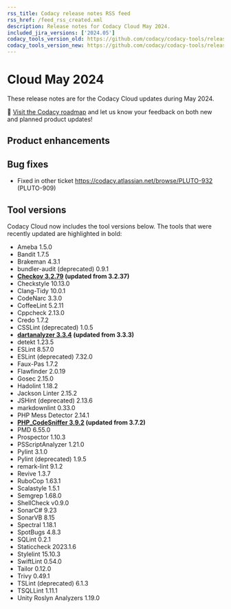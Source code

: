```yaml
---
rss_title: Codacy release notes RSS feed
rss_href: /feed_rss_created.xml
description: Release notes for Codacy Cloud May 2024.
included_jira_versions: ['2024.05']
codacy_tools_version_old: https://github.com/codacy/codacy-tools/releases/tag/7.10.305
codacy_tools_version_new: https://github.com/codacy/codacy-tools/releases/tag/7.14.11
---
```


# Cloud May 2024

These release notes are for the Codacy Cloud updates during May 2024.

📢 [Visit the Codacy roadmap](https://roadmap.codacy.com) and <span class="skip-vale">let us know</span> your feedback on both new and planned product updates!

<!--TODO Check these issues manually

Jira issues without release notes

Epics:
-   https://codacy.atlassian.net/browse/CY-6612
Bugs and other issues:
-   https://codacy.atlassian.net/browse/TCE-794
-   https://codacy.atlassian.net/browse/TCE-519
-   https://codacy.atlassian.net/browse/TAROT-2682
-   https://codacy.atlassian.net/browse/TAROT-2681
-   https://codacy.atlassian.net/browse/TAROT-2674
-   https://codacy.atlassian.net/browse/PLUTO-761

Jira issues with disabled release notes

Epics:
-   https://codacy.atlassian.net/browse/PLUTO-861
-   https://codacy.atlassian.net/browse/IO-550
Bugs and other issues:
-   https://codacy.atlassian.net/browse/TCE-993
-   https://codacy.atlassian.net/browse/TCE-990
-   https://codacy.atlassian.net/browse/TCE-973
-   https://codacy.atlassian.net/browse/TCE-967
-   https://codacy.atlassian.net/browse/TCE-962
-   https://codacy.atlassian.net/browse/TCE-955
-   https://codacy.atlassian.net/browse/TCE-949
-   https://codacy.atlassian.net/browse/TCE-944
-   https://codacy.atlassian.net/browse/TCE-940
-   https://codacy.atlassian.net/browse/TCE-928
-   https://codacy.atlassian.net/browse/TCE-927
-   https://codacy.atlassian.net/browse/TCE-925
-   https://codacy.atlassian.net/browse/TCE-924
-   https://codacy.atlassian.net/browse/TCE-906
-   https://codacy.atlassian.net/browse/TCE-547
-   https://codacy.atlassian.net/browse/PLUTO-949
-   https://codacy.atlassian.net/browse/PLUTO-943
-   https://codacy.atlassian.net/browse/PLUTO-932
-   https://codacy.atlassian.net/browse/IO-1060
-   https://codacy.atlassian.net/browse/IO-1055
-   https://codacy.atlassian.net/browse/ALA-986
-->

## Product enhancements

## Bug fixes

-   Fixed in other ticket https://codacy.atlassian.net/browse/PLUTO-932 (PLUTO-909)

## Tool versions

Codacy Cloud now includes the tool versions below. The tools that were recently updated are highlighted in bold:

-   Ameba 1.5.0
-   Bandit 1.7.5
-   Brakeman 4.3.1
-   bundler-audit (deprecated) 0.9.1
-   **[Checkov 3.2.79](https://github.com/bridgecrewio/checkov/releases/tag/3.2.79) (updated from 3.2.37)**
-   Checkstyle 10.13.0
-   Clang-Tidy 10.0.1
-   CodeNarc 3.3.0
-   CoffeeLint 5.2.11
-   Cppcheck 2.13.0
-   Credo 1.7.2
-   CSSLint (deprecated) 1.0.5
-   **[dartanalyzer 3.3.4](https://github.com/dart-lang/sdk/blob/main/CHANGELOG.md) (updated from 3.3.3)**
-   detekt 1.23.5
-   ESLint 8.57.0
-   ESLint (deprecated) 7.32.0
-   Faux-Pas 1.7.2
-   Flawfinder 2.0.19
-   Gosec 2.15.0
-   Hadolint 1.18.2
-   Jackson Linter 2.15.2
-   JSHint (deprecated) 2.13.6
-   markdownlint 0.33.0
-   PHP Mess Detector 2.14.1
-   **[PHP_CodeSniffer 3.9.2](https://github.com/PHPCSStandards/PHP_CodeSniffer/releases/tag/3.9.2) (updated from 3.7.2)**
-   PMD 6.55.0
-   Prospector 1.10.3
-   PSScriptAnalyzer 1.21.0
-   Pylint 3.1.0
-   Pylint (deprecated) 1.9.5
-   remark-lint 9.1.2
-   Revive 1.3.7
-   RuboCop 1.63.1
-   Scalastyle 1.5.1
-   Semgrep 1.68.0
-   ShellCheck v0.9.0
-   SonarC# 9.23
-   SonarVB 8.15
-   Spectral 1.18.1
-   SpotBugs 4.8.3
-   SQLint 0.2.1
-   Staticcheck 2023.1.6
-   Stylelint 15.10.3
-   SwiftLint 0.54.0
-   Tailor 0.12.0
-   Trivy 0.49.1
-   TSLint (deprecated) 6.1.3
-   TSQLLint 1.11.1
-   Unity Roslyn Analyzers 1.19.0
